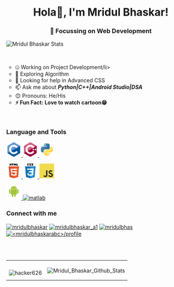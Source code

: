 <h1 align = "center">Hola👋, I'm Mridul Bhaskar!  </h1>


<h3 align="center">👀 Focussing on Web Development</h3>
<p align="left"> <img src="https://komarev.com/ghpvc/?username=hacker626&label=Profile%20views&color=0e75b6&style=flat" alt="Mridul Bhaskar Stats" /> </p>
</br>
<ul type="circle">
  <li> 🤐 Working on Project Development/li>
  <li>🌱 Exploring Algorithm</li>
 <li>🤔 Looking for help in Advanced CSS</li>
 <li>📫 Ask me about <strong><em>Python|C++|Android Studio|DSA</strong></em></li>
 
 <li>😊 Pronouns: He/His</li>
 
 <li><strong>⚡ Fun Fact: Love to watch cartoon😁</strong></li>
  </ul>
 
</br>
<h3 align = "left"> Language and Tools</h3>

<!--<p align="left">  
  <a href="https://www.cprogramming.com/" target="_blank" rel="noreferrer"> <img src="https://raw.githubusercontent.com/devicons/devicon/master/icons/c/c-original.svg" alt="c" width="40" height="40"/></a>
  
  
  <a href="https://www.cplusplus.com/" target="_blank" rel="noreferrer" > <img src="https://raw.githubusercontent.com/devicons/devicon/master/icons/cplusplus/cplusplus-original.svg" alt="cplusplus" width="40" height="40"/> </a>
  <a href="https://www.w3schools.com/css/" target="_blank" rel="noreferrer">  </a><a href="https://www.w3schools.com/cpp/" target="_blank" rel="noreferrer"> <img src="https://raw.githubusercontent.com/devicons/devicon/master/icons/python/python-original.svg" alt="python" width="40" height="40"/> </a>
</p>-->

<p align="left"> 
  <a href="https://www.cprogramming.com/" target="_blank" rel="noreferrer"> <img src="https://raw.githubusercontent.com/devicons/devicon/master/icons/c/c-original.svg" alt="c" width="40" height="40"/> </a>
  <a href="https://www.w3schools.com/cpp/" target="_blank" rel="noreferrer"> <img src="https://raw.githubusercontent.com/devicons/devicon/master/icons/cplusplus/cplusplus-original.svg" alt="cplusplus" width="40" height="40"/> </a>
  <a href="https://www.python.org" target="_blank" rel="noreferrer"> <img src="https://raw.githubusercontent.com/devicons/devicon/master/icons/python/python-original.svg" alt="python" width="40" height="40"/> </a> 
  
  <a href="https://www.w3.org/html/" target="_blank" rel="noreferrer"> <img src="https://raw.githubusercontent.com/devicons/devicon/master/icons/html5/html5-original-wordmark.svg" alt="html5" width="40" height="40"/> </a> 
  <a href="https://www.w3schools.com/css/" target="_blank" rel="noreferrer"> <img src="https://raw.githubusercontent.com/devicons/devicon/master/icons/css3/css3-original-wordmark.svg" alt="css3" width="40" height="40"/> </a>
  <a href="https://developer.mozilla.org/en-US/docs/Web/JavaScript" target="_blank" rel="noreferrer"> <img src="https://raw.githubusercontent.com/devicons/devicon/master/icons/javascript/javascript-original.svg" alt="javascript" width="40" height="40"/> </a> 
  
  <a href="https://developer.android.com" target="_blank" rel="noreferrer"> <img src="https://raw.githubusercontent.com/devicons/devicon/master/icons/android/android-original-wordmark.svg" alt="android" width="40" height="40"/> </a>
  <a href="https://www.mathworks.com/" target="_blank" rel="noreferrer"> <img src="https://upload.wikimedia.org/wikipedia/commons/2/21/Matlab_Logo.png" alt="matlab" width="40" height="40"/> </a>
  
</p>

<h3 align="left">Connect with me</h3>
<p align="left">
<a href="https://linkedin.com/in/mridulbhaskar" target="blank"><img align="center" src="https://raw.githubusercontent.com/rahuldkjain/github-profile-readme-generator/master/src/images/icons/Social/linked-in-alt.svg" alt="mridulbhaskar" height="30" width="40" /></a>
<a href="https://www.hackerrank.com/mridulbhaskar_a1" target="blank"><img align="center" src="https://raw.githubusercontent.com/rahuldkjain/github-profile-readme-generator/master/src/images/icons/Social/hackerrank.svg" alt="mridulbhaskar_a1" height="30" width="40" /></a>
<a href="https://www.leetcode.com/mridulbhas" target="blank"><img align="center" src="https://raw.githubusercontent.com/rahuldkjain/github-profile-readme-generator/master/src/images/icons/Social/leet-code.svg" alt="mridulbhas" height="30" width="40" /></a>
<a href="https://auth.geeksforgeeks.org/user/<mridulbhaskarabc>/profile" target="blank"><img align="center" src="https://raw.githubusercontent.com/rahuldkjain/github-profile-readme-generator/master/src/images/icons/Social/geeks-for-geeks.svg" alt="<mridulbhaskarabc>/profile" height="30" width="40" /></a>
</p>
</br></br>
<table cell padding = "20dp">
  <tr>
    <td><p><img align="left" src="https://github-readme-stats.vercel.app/api/top-langs?username=hacker626&show_icons=true&locale=en&layout=compact" alt="hacker626" /></p></td>
    <td>
<p><img align="center" src="https://github-readme-stats.vercel.app/api?username=hacker626&&show_icons=true&title_color=DFF6FF&icon_color=bb2acf&text_color=daf7dc&bg_color=151515" alt="Mridul_Bhaskar_Github_Stats" /></p></td>

  </tr>
  <table>




